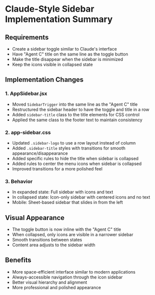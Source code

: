 # Claude-Style Sidebar Implementation Summary

## Requirements
- Create a sidebar toggle similar to Claude's interface
- Have "Agent C" title on the same line as the toggle button
- Make the title disappear when the sidebar is minimized
- Keep the icons visible in collapsed state

## Implementation Changes

### 1. AppSidebar.jsx
- Moved `SidebarTrigger` into the same line as the "Agent C" title
- Restructured the sidebar header to have the toggle and title in a row
- Added `sidebar-title` class to the title elements for CSS control
- Applied the same class to the footer text to maintain consistency

### 2. app-sidebar.css
- Updated `.sidebar-logo` to use a row layout instead of column
- Added `.sidebar-title` styles with transitions for smooth appearance/disappearance
- Added specific rules to hide the title when sidebar is collapsed
- Added rules to center the menu icons when sidebar is collapsed
- Improved transitions for a more polished feel

### 3. Behavior
- In expanded state: Full sidebar with icons and text
- In collapsed state: Icon-only sidebar with centered icons and no text
- Mobile: Sheet-based sidebar that slides in from the left

## Visual Appearance
- The toggle button is now inline with the "Agent C" title
- When collapsed, only icons are visible in a narrower sidebar
- Smooth transitions between states
- Content area adjusts to the sidebar width

## Benefits
- More space-efficient interface similar to modern applications
- Always-accessible navigation through the icon sidebar
- Better visual hierarchy and alignment
- More professional and polished appearance